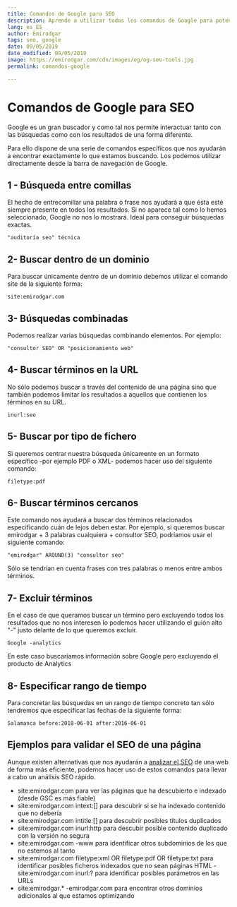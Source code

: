 ```yaml
---
title: Comandos de Google para SEO
description: Aprende a utilizar todos los comandos de Google para potenciar el SEO de tu página
lang: es_ES
author: Emirodgar
tags: seo, google
date: 09/05/2019
date_modified: 09/05/2019
image: https://emirodgar.com/cdn/images/og/og-seo-tools.jpg
permalink: comandos-google

---
```


# Comandos de Google para SEO

Google es un gran buscador y como tal nos permite interactuar tanto con las búsquedas como con los resultados de una forma diferente.

Para ello dispone de una serie de comandos específicos que nos ayudarán a encontrar exactamente lo que estamos buscando. Los podemos utilizar directamente desde la barra de navegación de Google.

## 1 - Búsqueda entre comillas

El hecho de entrecomillar una palabra o frase nos ayudará a que ésta esté siempre presente en todos los resultados. Si no aparece tal como lo hemos seleccionado, Google no nos lo mostrará. Ideal para conseguir búsquedas exactas.

```
"auditoría seo" técnica
```

## 2- Buscar dentro de un dominio

Para buscar únicamente dentro de un dominio debemos utilizar el comando site de la siguiente forma:

```
site:emirodgar.com
```

## 3- Búsquedas combinadas

Podemos realizar varias búsquedas combinando elementos. Por ejemplo:

```
"consultor SEO" OR "posicionamiento web"
```

## 4- Buscar términos en la URL

No sólo podemos buscar a través del contenido de una página sino que también podemos limitar los resultados a aquellos que contienen los términos en su URL.

```
inurl:seo
```

## 5- Buscar por tipo de fichero

Si queremos centrar nuestra búsqueda únicamente en un formato específico -por ejemplo PDF o XML- podemos hacer uso del siguiente comando:
```
filetype:pdf
```

## 6- Buscar términos cercanos

Este comando nos ayudará a buscar dos términos relacionados especificando cuán de lejos deben estar. Por ejemplo, si queremos buscar emirodgar + 3 palabras cualquiera + consultor SEO, podríamos usar el siguiente comando:
 
```
"emirodgar" AROUND(3) "consultor seo"
```

Sólo se tendrían en cuenta frases con tres palabras o menos entre ambos términos.

## 7- Excluir términos

En el caso de que queramos buscar un término pero excluyendo todos los resultados que no nos interesen lo podemos hacer utilizando el guión alto "-" justo delante de lo que queremos excluir.
```
Google -analytics
```
En este caso buscaríamos información sobre Google pero excluyendo el producto de Analytics

## 8- Especificar rango de tiempo

Para concretar las búsquedas en un rango de tiempo concreto tan sólo tendremos que especificar las fechas de la siguiente forma:

```
Salamanca before:2018-06-01 after:2016-06-01
```

## Ejemplos para validar el SEO de una página

Aunque existen alternativas que nos ayudarán a [analizar el SEO](factores-seo) de una web de forma más eficiente, podemos hacer uso de estos comandos para llevar a cabo un análisis SEO rápido.

- site:emirodgar.com para ver las páginas que ha descubierto e indexado (desde GSC es más fiable)
- site:emirodgar.com intext:[] para descubrir si se ha indexado contenido que no debería
- site:emirodgar.com intitle:[] para descubrir posibles títulos duplicados
- site:emirodgar.com inurl:http para descubir posible contenido duplicado con la versión no segura
- site:emirodgar.com -www para identificar otros subdominios de los que no estemos al tanto
- site:emirodgar.com filetype:xml OR filetype:pdf OR filetype:txt para identificar posibles ficheros indexados que no sean páginas HTML
-site:emirodgar.com inurl:? para identificar posibles parámetros en las URLs
- site:emirodgar.* -emirodgar.com para encontrar otros dominios adicionales al que estamos optimizando
<!--stackedit_data:
eyJoaXN0b3J5IjpbMTMxODIxODc1NywtOTg3OTIxMjE3LDExMD
c3NzMwMzksLTExMDg2ODM1LDQ5NDg3MjA2MywxNTk0MTMzOTky
XX0=
-->